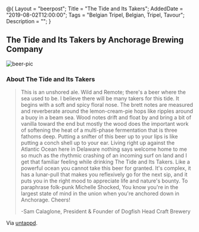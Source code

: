 @{
 Layout = "beerpost";
 Title = "The Tide and Its Takers";
 AddedDate = "2019-08-02T12:00:00";
 Tags = "Belgian Tripel, Belgian, Tripel, Tavour";
 Description = "";
 }
 

## The Tide and Its Takers by Anchorage Brewing Company

![beer-pic]

### About The Tide and Its Takers

> This is an unshored ale. Wild and Remote; there's a beer where the sea used to be. I believe there will be many takers for this tide. It begins with a soft and spicy floral nose. The brett notes are measured and reverberate around the lemon-cream-pie hops like ripples around a buoy in a beam sea. Wood notes drift and float by and bring a bit of vanilla toward the end but mostly the wood does the important work of softening the heat of a multi-phase fermentation that is three fathoms deep. Putting a snifter of this beer up to your lips is like putting a conch shell up to your ear. Living right up against the Atlantic Ocean here in Delaware nothing says welcome home to me so much as the rhythmic crashing of an incoming surf on land and I get that familiar feeling while drinking The Tide and Its Takers. Like a powerful ocean you cannot take this beer for granted. It's complex, it has a lunar-pull that makes you reflexively go for the next sip, and it puts you in the right mood to appreciate life and nature's bounty. To paraphrase folk-punk Michelle Shocked, You know you're in the largest state of mind in the union when you're anchored down in Anchorage. Cheers! 
> 
> -Sam Calaglone, President & Founder of Dogfish Head Craft Brewery

Via [untappd][untappd-url].

[untappd-url]: <https://untappd.com/b/anchorage-brewing-company-the-tide-and-its-takers/86591>
[beer-pic]: https://jasonpowley.com/assets/img/2019-08-02-the-tide-and-its-takers.jpeg "The Tide and Its Takers by Anchorage Brewing Company"
